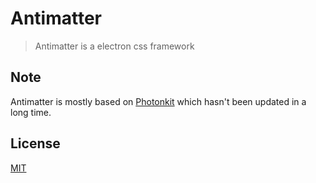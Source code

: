# Antimatter

> Antimatter is a electron css framework

## Note

Antimatter is mostly based on [Photonkit](https://github.com/connors/photon) which hasn't been updated in a long time.

## License

[MIT](http://opensource.org/licenses/MIT)
